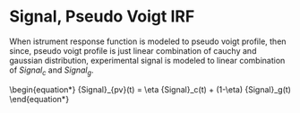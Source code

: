 # Signal, Pseudo Voigt IRF

When istrument response function is modeled to pseudo voigt profile, then since, pseudo voigt profile is just linear combination of cauchy and gaussian distribution, experimental signal is modeled to linear combination of ${Signal}_c$ and ${Signal}_g$.

\begin{equation*}
{Signal}_{pv}(t) = \eta {Signal}_c(t) + (1-\eta) {Signal}_g(t)
\end{equation*}
